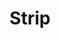 --- 
title: "Strip"
publishdate: "2019-3-7T16:48:46+02:00"
src: "https://365manga.net/manga/strip"
image: "https://data.365manga.net/images/thumbnails/24777-strip.jpg"
description: "A sequel for the first story from 'The Forbidden Sweet Fruit'... aka Kindan no Amai Kajitsu"
---